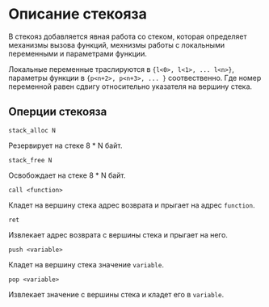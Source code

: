 # Описание стекояза

В стекояз добавляется явная работа со стеком, которая определяет механизмы вызова функций, мехнизмы работы с локальными переменными и параметрами функции.

Локальные переменные траслируются в `{l<0>, l<1>, ... l<n>}`, параметры функции в `{p<n+2>, p<n+3>, ... }` соотвественно. Где номер переменной равен сдвигу относительно указателя на вершину стека.

## Оперции стекояза
```
stack_alloc N
```
Резервирует на стеке 8 * N байт.

```
stack_free N
```
Освобождает на стеке 8 * N байт.

```
call <function>
```
Кладет на вершину стека адрес возврата и прыгает на адрес `function`.

```
ret
```
Извлекает адрес возврата с вершины стека и прыгает на него.

```
push <variable>
```
Кладет на вершину стека значение `variable`.

```
pop <variable>
```
Извлекает значение с вершины стека и кладет его в `variable`.
